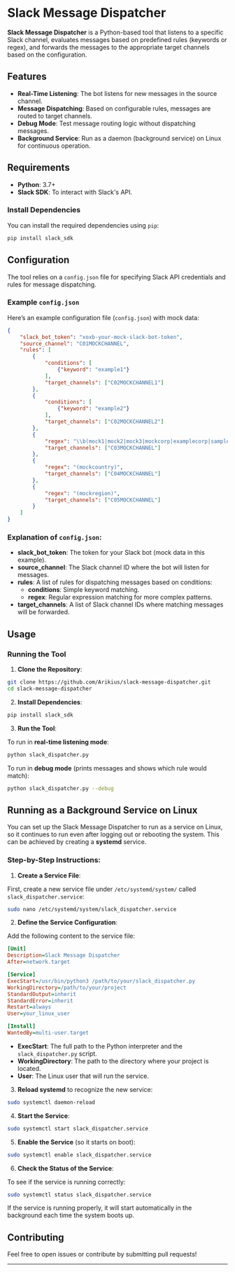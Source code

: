 # Slack Message Dispatcher

**Slack Message Dispatcher** is a Python-based tool that listens to a specific Slack channel, evaluates messages based on predefined rules (keywords or regex), and forwards the messages to the appropriate target channels based on the configuration.

## Features

- **Real-Time Listening**: The bot listens for new messages in the source channel.
- **Message Dispatching**: Based on configurable rules, messages are routed to target channels.
- **Debug Mode**: Test message routing logic without dispatching messages.
- **Background Service**: Run as a daemon (background service) on Linux for continuous operation.

## Requirements

- **Python**: 3.7+
- **Slack SDK**: To interact with Slack's API.

### Install Dependencies

You can install the required dependencies using `pip`:

```bash
pip install slack_sdk
```

## Configuration

The tool relies on a `config.json` file for specifying Slack API credentials and rules for message dispatching.

### Example `config.json`

Here’s an example configuration file (`config.json`) with mock data:

```json
{
    "slack_bot_token": "xoxb-your-mock-slack-bot-token",
    "source_channel": "C01MOCKCHANNEL",
    "rules": [
        {
            "conditions": [
                {"keyword": "example1"}
            ],
            "target_channels": ["C02MOCKCHANNEL1"]
        },
        {
            "conditions": [
                {"keyword": "example2"}
            ],
            "target_channels": ["C02MOCKCHANNEL2"]
        },
        {
            "regex": "\\b(mock1|mock2|mock3|mockcorp|examplecorp|samplecorp)\\b",
            "target_channels": ["C03MOCKCHANNEL"]
        },
        {
            "regex": "(mockcountry)",
            "target_channels": ["C04MOCKCHANNEL"]
        },
        {
            "regex": "(mockregion)",
            "target_channels": ["C05MOCKCHANNEL"]
        }
    ]
}
```

### Explanation of `config.json`:

- **slack_bot_token**: The token for your Slack bot (mock data in this example).
- **source_channel**: The Slack channel ID where the bot will listen for messages.
- **rules**: A list of rules for dispatching messages based on conditions:
    - **conditions**: Simple keyword matching.
    - **regex**: Regular expression matching for more complex patterns.
- **target_channels**: A list of Slack channel IDs where matching messages will be forwarded.

## Usage

### Running the Tool

1. **Clone the Repository**:

```bash
git clone https://github.com/Arikius/slack-message-dispatcher.git
cd slack-message-dispatcher
```

2. **Install Dependencies**:

```bash
pip install slack_sdk
```

3. **Run the Tool**:

To run in **real-time listening mode**:

```bash
python slack_dispatcher.py
```

To run in **debug mode** (prints messages and shows which rule would match):

```bash
python slack_dispatcher.py --debug
```

## Running as a Background Service on Linux

You can set up the Slack Message Dispatcher to run as a service on Linux, so it continues to run even after logging out or rebooting the system. This can be achieved by creating a **systemd** service.

### Step-by-Step Instructions:

1. **Create a Service File**:

First, create a new service file under `/etc/systemd/system/` called `slack_dispatcher.service`:

```bash
sudo nano /etc/systemd/system/slack_dispatcher.service
```

2. **Define the Service Configuration**:

Add the following content to the service file:

```ini
[Unit]
Description=Slack Message Dispatcher
After=network.target

[Service]
ExecStart=/usr/bin/python3 /path/to/your/slack_dispatcher.py
WorkingDirectory=/path/to/your/project
StandardOutput=inherit
StandardError=inherit
Restart=always
User=your_linux_user

[Install]
WantedBy=multi-user.target
```

- **ExecStart**: The full path to the Python interpreter and the `slack_dispatcher.py` script.
- **WorkingDirectory**: The path to the directory where your project is located.
- **User**: The Linux user that will run the service.

3. **Reload systemd** to recognize the new service:

```bash
sudo systemctl daemon-reload
```

4. **Start the Service**:

```bash
sudo systemctl start slack_dispatcher.service
```

5. **Enable the Service** (so it starts on boot):

```bash
sudo systemctl enable slack_dispatcher.service
```

6. **Check the Status of the Service**:

To see if the service is running correctly:

```bash
sudo systemctl status slack_dispatcher.service
```

If the service is running properly, it will start automatically in the background each time the system boots up.

## Contributing

Feel free to open issues or contribute by submitting pull requests!

---
